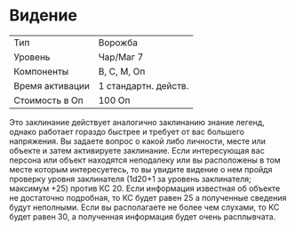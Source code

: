 
# Видение

| | |
|---|---|
|Тип|Ворожба|
|Уровень| Чар/Маг 7|
|Компоненты| В, С, М, Оп|
|Время активации| 1 стандартн. действ.|
|Стоимость в Оп| 100 Оп|

Это заклинание действует аналогично заклинанию знание легенд, однако работает гораздо быстрее и требует от вас большего напряжения. Вы задаете вопрос о какой либо личности, месте или объекте и затем активируете заклинание. Если интересующая вас персона или объект находятся неподалеку или вы расположены в том месте которым интересуетесь, то вы увидите видение о нем пройдя проверку уровня заклинателя (1d20+1 за уровень заклинателя; максимум +25) против КС 20. Если информация известная об объекте не достаточно подробная, то КС будет равен 25 а полученные сведения будут неполными. Если вы располагаете не более чем слухами, то КС будет равен 30, а полученная информация будет очень расплывчата.
